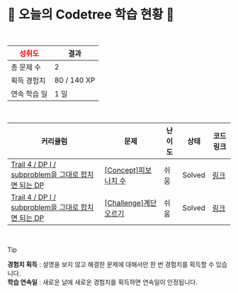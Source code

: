 # 🌲 오늘의 Codetree 학습 현황 🌲

<br />

| <span style="color:red;display:block;text-align:center;"> **성취도**</span> | 결과 |
|---|---|
| 총 문제 수 | 2 |
| 획득 경험치 | 80 / 140 XP |
| 연속 학습 일 | 1 일 |

<br />

|커리큘럼|문제|난이도|상태|코드 링크|
|---|---|---|---|---|
|[Trail 4 / DP I / subproblem을 그대로 합치면 되는 DP](https://www.codetree.ai/trail-info/intermediate-low/)|[[Concept]피보나치 수](https://www.codetree.ai/trails/complete/curated-cards/intro-fibonacci-number/)|쉬움|Solved|[링크](https://github.com/PoroGramr/codetree-TILs/blob/main/250727/%ED%94%BC%EB%B3%B4%EB%82%98%EC%B9%98%20%EC%88%98/fibonacci-number.py)|
|[Trail 4 / DP I / subproblem을 그대로 합치면 되는 DP](https://www.codetree.ai/trail-info/intermediate-low/)|[[Challenge]계단 오르기](https://www.codetree.ai/trails/complete/curated-cards/challenge-climbing-stairs/)|쉬움|Solved|[링크](https://github.com/PoroGramr/codetree-TILs/blob/main/250727/%EA%B3%84%EB%8B%A8%20%EC%98%A4%EB%A5%B4%EA%B8%B0/climbing-stairs.py)|


<br />

> [!TIP]
> **경험치 획득** : 설명을 보지 않고 해결한 문제에 대해서만 한 번 경험치를 획득할 수 있습니다.  
> **학습 연속일** : 새로운 날에 새로운 경험치를 획득하면 연속일이 인정됩니다.

